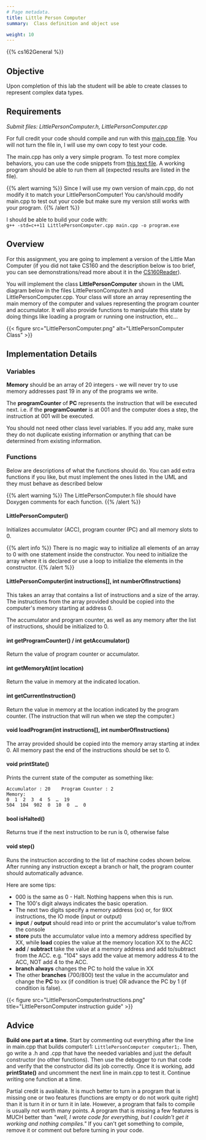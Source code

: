 ```yaml
---
# Page metadata.
title: Little Person Computer
summary:  Class definition and object use

weight: 10
---
```


{{% cs162General %}}

## Objective

Upon completion of this lab the student will be able to create classes to represent complex data types.

## Requirements

*Submit files: LittlePersonComputer.h, LittlePersonComputer.cpp*

For full credit your code should compile and run with this [main.cpp file](main.cpp). You
will not turn the file in, I will use my own copy to test your code.

The main.cpp has only a very simple program. To test more complex behaviors,
you can use the code snippets from [this text file](programs.txt). A working program
should be able to run them all (expected results are listed in the file).

{{% alert warning %}}
Since I will use my own version of main.cpp, do not modify it to match your LittlePersonComputer!
You can/should modify main.cpp to test out your code but make sure my version still works
with your program.
{{% /alert %}}

I should be able to build your code with:  
`g++ -std=c++11 LittlePersonComputer.cpp main.cpp -o program.exe`

## Overview

For this assignment, you are going to implement a version of the Little Man Computer
(if you did not take CS160 and the description below is too brief, you can see
demonstrations/read more about it in the
[CS160Reader](http://computerscience.chemeketa.edu/cs160Reader/ProgrammingLanguages/LittleComputer1.html)).

You will implement the class **LittlePersonComputer** shown in the UML diagram below in the files
LittlePersonComputer.h and LittlePersonComputer.cpp. Your class will store an array representing the main memory
of the computer and values representing the program counter and accumulator. It will also provide
functions to manipulate this state by doing things like loading a program or running one instruction,
etc...

{{< figure src="LittlePersonComputer.png" alt="LittlePersonComputer Class" >}}

## Implementation Details

### Variables

**Memory** should be an array of 20 integers - we will never try to use memory addresses past 19 in any
of the programs we write.

The **programCounter** of **PC** represents the instruction that will be executed next. i.e. if the
**programCounter** is at 001 and the computer does a step, the instruction at 001 will be executed.

You should not need other class level variables. If you add any, make sure they do not duplicate
existing information or anything that can be determined from existing information.

### Functions

Below are descriptions of what the functions should do. You can add extra functions if you
like, but must implement the ones listed in the UML and they must behave as described below

{{% alert warning %}}
The LittlePersonComputer.h file should have Doxygen comments for each function.
{{% /alert %}}

#### LittlePersonComputer()

Initializes accumulator (ACC), program counter (PC) and all memory slots to 0.

{{% alert info %}}
There is no magic way to initialize all elements of an array to 0 with one statement inside the
constructor. You need to initialize the array where it is declared or use a loop to initialize
the elements in the constructor.
{{% /alert %}}

#### LittlePersonComputer(int instructions[], int numberOfInstructions)

This takes an array that contains a list of instructions and a size of the array. The instructions
from the array provided should be copied into the computer's memory starting at address 0.

The accumulator and program counter, as well as any memory after the list of instructions, should
be initialized to 0.

#### int getProgramCounter() / int getAccumulator()

Return the value of program counter or accumulator.

#### int getMemoryAt(int location)

Return the value in memory at the indicated location.

#### int getCurrentInstruction()

Return the value in memory at the location indicated by the program counter.
(The instruction that will run when we step the computer.)

#### void loadProgram(int instructions[], int numberOfInstructions)

The array provided should be copied into the memory array starting at index 0.
All memory past the end of the instructions should be set to 0.

#### void printState()

Prints the current state of the computer as something like:

    Accumulator : 20    Program Counter : 2
    Memory:
    0  1  2  3  4  5  …  19
    504  104  902  0  10  0  …  0

#### bool isHalted()

Returns true if the next instruction to be run is 0, otherwise false

#### void step()

Runs the instruction according to the list of machine codes shown below.
After running any instruction except a branch or halt, the program counter should automatically advance.

Here are some tips:

* 000 is the same as 0 - Halt. Nothing happens when this is run.
* The 100's digit always indicates the basic operation.
* The next two digits specify a memory address (xx) or, for 9XX instructions, the IO mode (input or output)
* **input** / **output** should read into or print the accumulator's value to/from the console
* **store** puts the accumulator value into a memory address specified by XX, while **load** copies the value at the memory location XX to the ACC
* **add** / **subtract** take the value at a memory address and add to/subtract from the ACC. e.g. "104" says add the value at memory address 4 to the ACC, NOT add 4 to the ACC.
* **branch always** changes the PC to hold the value in XX
* The other **branches** (700/800) test the value in the accumulator and change the **PC** to xx (if condition is true) OR advance the PC by 1 (if condition is false).

{{< figure src="LittlePersonComputerInstructions.png" title="LittlePersonComputer instruction guide" >}}

## Advice

**Build one part at a time.** Start by commenting out everything after the line in main.cpp that builds
computer1: `LittlePersonComputer computer1;`. Then, go write a .h and .cpp that have the needed
variables and just the default constructor (no other functions). Then use the debugger to run that
code and verify that the constructor did its job correctly. Once it is working, add **printState()**
and uncomment the next line in main.cpp to test it. Continue writing one function at a time.

Partial credit is available. It is much better to turn in a program that is missing one or two features
(functions are empty or do not work quite right) than it is turn it in or turn it in late.
However, a program that fails to compile is usually not worth many points. A program that is missing
a few features is MUCH better than *"well, I wrote code for everything, but I couldn't get it working
and nothing compiles."* If you can't get something to compile, remove it or comment out before turning
in your code.

<!--
## Extension Ideas

Looking for something else to do? Try one of these extensions. If you do, make sure your
LittlePersonComputer still works as expected on the provided code. If in doubt, submit an
unmodified program and show me your extended version in class/office hours for feedback.

### Add a run until halts

Add a function that keeps stepping until the program reaches a 000 instruction.
-->
